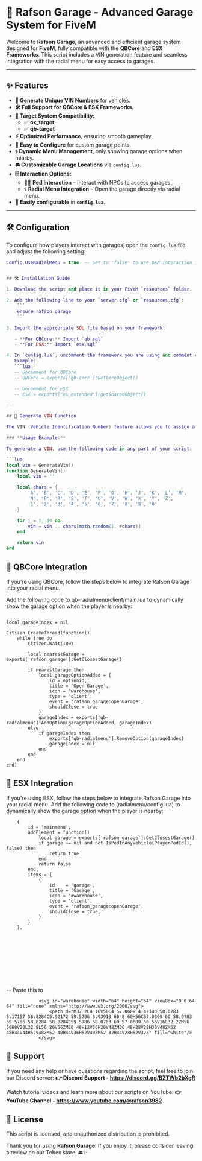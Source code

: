 # 🚗 Rafson Garage - Advanced Garage System for FiveM

Welcome to **Rafson Garage**, an advanced and efficient garage system designed for **FiveM**, fully compatible with the **QBCore** and **ESX Frameworks**. This script includes a VIN generation feature and seamless integration with the radial menu for easy access to garages.

---

## ✨ Features

- **🔢 Generate Unique VIN Numbers** for vehicles.
- **🛠 Full Support for QBCore & ESX Frameworks.**
- **🎯 Target System Compatibility:**
  - ✅ **ox_target**  
  - ✅ **qb-target**  
- **⚡ Optimized Performance**, ensuring smooth gameplay.
- **🔧 Easy to Configure** for custom garage points.
- **🌀 Dynamic Menu Management**, only showing garage options when nearby.
- **🚘 Customizable Garage Locations** via `config.lua`.
- **🗄 Interaction Options:**
  - 👨‍🔧 **Ped Interaction** – Interact with NPCs to access garages.
  - 🌀 **Radial Menu Integration** – Open the garage directly via radial menu.
- **🔧 Easily configurable** in **`config.lua`**.

---

## 🛠 Configuration

To configure how players interact with garages, open the `config.lua` file and adjust the following setting:

```lua
Config.UseRadialMenu = true  -- Set to 'false' to use ped interaction instead of radial menu.


## 🛠 Installation Guide

1. Download the script and place it in your FiveM `resources` folder.

2. Add the following line to your `server.cfg` or `resources.cfg`:
    ```
    ensure rafson_garage
    ```

3. Import the appropriate SQL file based on your framework:

   - **For QBCore:** Import `qb.sql`  
   - **For ESX:** Import `esx.sql`

4. In `config.lua`, uncomment the framework you are using and comment out the other.
   Example:
   ```lua
   -- Uncomment for QBCore
   -- QBCore = exports['qb-core']:GetCoreObject() 

   -- Uncomment for ESX
   -- ESX = exports["es_extended"]:getSharedObject()

---

## 🔢 Generate VIN Function

The VIN (Vehicle Identification Number) feature allows you to assign a unique identifier to vehicles in your server.

### **Usage Example:**

To generate a VIN, use the following code in any part of your script:

```lua
local vin = GenerateVin()
function GenerateVin()
    local vin = ''

    local chars = {
        'A', 'B', 'C', 'D', 'E', 'F', 'G', 'H', 'J', 'K', 'L', 'M',
        'N', 'P', 'R', 'S', 'T', 'U', 'V', 'W', 'X', 'Y', 'Z',
        '1', '2', '3', '4', '5', '6', '7', '8', '9', '0'
    }

    for i = 1, 10 do
        vin = vin .. chars[math.random(1, #chars)]
    end

    return vin
end
```

## 🔧 QBCore Integration
If you're using QBCore, follow the steps below to integrate Rafson Garage into your radial menu.

Add the following code to qb-radialmenu/client/main.lua to dynamically show the garage option when the player is nearby:
```

local garageIndex = nil

Citizen.CreateThread(function()
    while true do
        Citizen.Wait(100)

        local nearestGarage = exports['rafson_garage']:GetClosestGarage()

        if nearestGarage then
            local garageOptionAdded = {
                id = optionid,
                title = 'Open Garage',
                icon = 'warehouse',
                type = 'client',
                event = 'rafson_garage:openGarage',
                shouldClose = true
            }
            garageIndex = exports['qb-radialmenu']:AddOption(garageOptionAdded, garageIndex)
        else
            if garageIndex then
                exports['qb-radialmenu']:RemoveOption(garageIndex)
                garageIndex = nil
            end
        end
    end
end)

```


## 🔧 ESX Integration



If you're using ESX, follow the steps below to integrate Rafson Garage into your radial menu.
Add the following code to (radialmenu/config.lua) to dynamically show the garage option when the player is nearby:
```
    {
        id = 'mainmenu',
        addElement = function()
            local garage = exports['rafson_garage']:GetClosestGarage()
            if garage ~= nil and not IsPedInAnyVehicle(PlayerPedId(), false) then
                return true
            end
            return false
        end,
        items = {
            {
                id    = 'garage',
                title = 'Garage',
                icon = '#warehouse',
                type = 'client',
                event = 'rafson_garage:openGarage',
                shouldClose = true,
            }
        }
    },
```

-- Paste this to <svg id="icons"> in (radialmenu/html/index.html)


```
            <svg id="warehouse" width="64" height="64" viewBox="0 0 64 64" fill="none" xmlns="http://www.w3.org/2000/svg">
                <path d="M32 2L4 16V56C4 57.0609 4.42143 58.0783 5.17157 58.8284C5.92172 59.5786 6.93913 60 8 60H56C57.0609 60 58.0783 59.5786 58.8284 58.8284C59.5786 58.0783 60 57.0609 60 56V16L32 2ZM56 56H8V20L32 8L56 20V56ZM20 48H12V36H20V48ZM36 48H28V28H36V48ZM52 48H44V44H52V48ZM52 40H44V36H52V40ZM52 32H44V28H52V32Z" fill="white"/>
            </svg>

```

## 🔗 Support
If you need any help or have questions regarding the script, feel free to join our Discord server:
**👉 Discord Support - https://discord.gg/BZTWb2bXgR**



Watch tutorial videos and learn more about our scripts on YouTube:
**👉 YouTube Channel - https://www.youtube.com/@rafson3982**

## 📜 License
This script is licensed, and unauthorized distribution is prohibited.

Thank you for using **Rafson Garage**! If you enjoy it, please consider leaving a review on our Tebex store. 🚘✨
